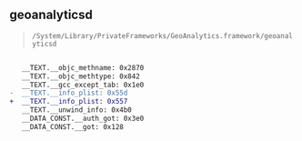 ## geoanalyticsd

> `/System/Library/PrivateFrameworks/GeoAnalytics.framework/geoanalyticsd`

```diff

   __TEXT.__objc_methname: 0x2870
   __TEXT.__objc_methtype: 0x842
   __TEXT.__gcc_except_tab: 0x1e0
-  __TEXT.__info_plist: 0x55d
+  __TEXT.__info_plist: 0x557
   __TEXT.__unwind_info: 0x4b0
   __DATA_CONST.__auth_got: 0x3e0
   __DATA_CONST.__got: 0x128

```
